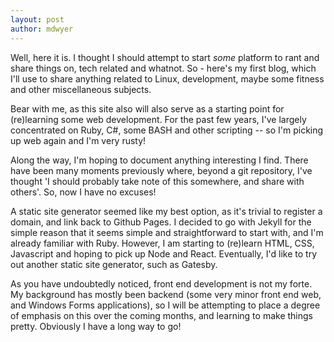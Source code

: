 ```yaml
---
layout: post
author: mdwyer
---
```


Well, here it is.  I thought I should attempt to start *some* platform to rant and share things on, tech related and whatnot.
So - here's my first blog, which I'll use to share anything related to Linux, development, maybe some fitness and other miscellaneous subjects.

Bear with me, as this site also will also serve as a starting point for (re)learning some web development.  For the past few years, I've largely concentrated on Ruby, C#, some BASH and other scripting -- so I'm picking up web again and I'm very rusty!

Along the way, I'm hoping to document anything interesting I find.  There have been many moments previously where, beyond a git repository, I've thought 'I should probably take note of this somewhere, and share with others'.  So, now I have no excuses!

A static site generator seemed like my best option, as it's trivial to register a domain, and link back to Github Pages.  I decided to go with Jekyll for the simple reason that it seems simple and straightforward to start with, and I'm already familiar with Ruby.  However, I am starting to (re)learn HTML, CSS, Javascript and hoping to pick up Node and React.  Eventually, I'd like to try out another static site generator, such as Gatesby.

As you have undoubtedly noticed, front end development is not my forte.  My background has mostly been backend (some very minor front end web, and Windows Forms applications), so I will be attempting to place a degree of emphasis on this over the coming months, and learning to make things pretty.  Obviously I have a long way to go!
